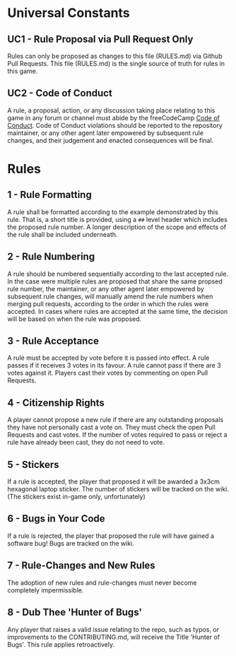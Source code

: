 # Universal Constants

## UC1 - Rule Proposal via Pull Request Only
Rules can only be proposed as changes to this file (RULES.md) via Github Pull Requests. This file (RULES.md) is the single source of truth for rules in this game.

## UC2 - Code of Conduct
A rule, a proposal, action, or any discussion taking place relating to this game in any forum or channel must abide by the freeCodeCamp [Code of Conduct](https://freecodecamp.org/code-of-conduct).
Code of Conduct violations should be reported to the repository maintainer, or any other agent later empowered by subsequent rule changes, and their judgement and enacted consequences will be final.

# Rules

## 1 - Rule Formatting
A rule shall be formatted according to the example demonstrated by this rule. That is, a short title is provided, using a `##` level header which includes the proposed rule number.
A longer description of the scope and effects of the rule shall be included underneath.

## 2 - Rule Numbering
A rule should be numbered sequentially according to the last accepted rule. 
In the case were multiple rules are proposed that share the same propsed rule number, the maintainer, or any other agent later empowered by subsequent rule changes, will manually amend the rule numbers when merging pull requests, according to the order in which the rules were accepted.
In cases where rules are accepted at the same time, the decision will be based on when the rule was proposed.

## 3 - Rule Acceptance
A rule must be accepted by vote before it is passed into effect. A rule passes if it receives 3 votes in its favour. A rule cannot pass if there are 3 votes against it.
Players cast their votes by commenting on open Pull Requests. 

## 4 - Citizenship Rights
A player cannot propose a new rule if there are any outstanding proposals they have not personally cast a vote on. They must check the open Pull Requests and cast votes. If the number of votes required to pass or reject a rule have already been cast, they do not need to vote.

## 5 - Stickers
If a rule is accepted, the player that proposed it will be awarded a 3x3cm hexagonal laptop sticker.
The number of stickers will be tracked on the wiki.
(The stickers exist in-game only, unfortunately)

## 6 - Bugs in Your Code
If a rule is rejected, the player that proposed the rule will have gained a software bug!
Bugs are tracked on the wiki.

## 7 - Rule-Changes and New Rules
The adoption of new rules and rule-changes must never become completely impermissible.

## 8 - Dub Thee 'Hunter of Bugs'
Any player that raises a valid issue relating to the repo, such as typos, or improvements to the CONTRIBUTING.md, will receive the Title 'Hunter of Bugs'.
This rule applies retroactively.
